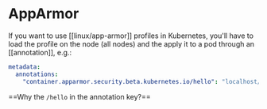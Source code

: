 # AppArmor
If you want to use [[linux/app-armor]] profiles in Kubernetes, you'll have to load the profile on the node (all nodes) and the apply it to a pod through an [[annotation]], e.g.:

```yaml
metadata:
  annotations:
    "container.apparmor.security.beta.kubernetes.io/hello": "localhost/k8s-apparmor-example-deny-write"
```

==Why the `/hello` in the annotation key?==
